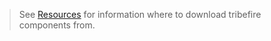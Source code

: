 > See [Resources](asset://tribefire.cortex.documentation:development-environment-doc/resources.md) for information where to download tribefire components from.